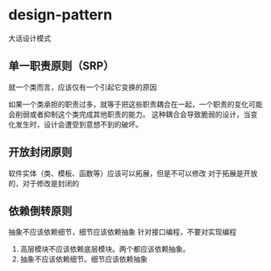 # design-pattern
大话设计模式


## 单一职责原则（SRP）
就一个类而言，应该仅有一个引起它变换的原因

如果一个类承担的职责过多，就等于把这些职责耦合在一起，一个职责的变化可能会削弱或者抑制这个类完成其他职责的能力。
这种耦合会导致脆弱的设计，当变化发生时，设计会遭受到意想不到的破坏。

## 开放封闭原则
软件实体（类、模板、函数等）应该可以拓展，但是不可以修改
对于拓展是开放的，对于修改是封闭的

## 依赖倒转原则
抽象不应该依赖细节，细节应该依赖抽象
针对接口编程，不要对实现编程
1. 高层模块不应该依赖底层模块。两个都应该依赖抽象。
2. 抽象不应该依赖细节。细节应该依赖抽象